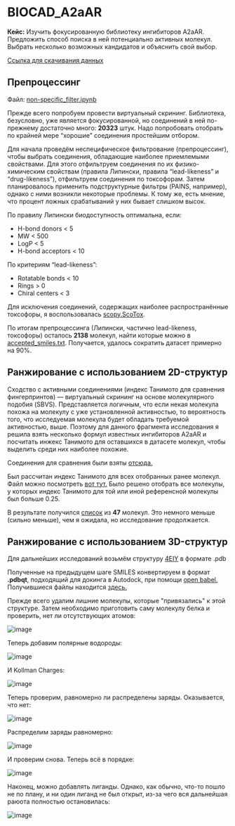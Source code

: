 # BIOCAD_A2aAR

**Кейс:** Изучить фокусированную библиотеку ингибиторов A2aAR. Предложить способ поиска в ней потенциально активных молекул. Выбрать несколько возможных кандидатов и объяснить свой выбор.

[Ссылка для скачивания данных](https://drive.google.com/drive/folders/1qlieTlBvTo_p6yKORecSkwkn4s9s-65T)

## Препроцессинг

Файл: [non-specific_filter.ipynb](https://github.com/alyferryhalo/BIOCAD_A2aAR/blob/main/non-specific_filter.ipynb)

Прежде всего попробуем провести виртуальный скрининг. Библиотека, безусловно, уже является фокусированной, но соединений в ней по-прежнему достаточно много: **20323** штук. Надо попробовать отобрать по крайней мере “хорошие” соединения простейшим отбором.

Для начала проведём неспецифическое фильтрование (препроцессинг), чтобы выбрать соединения, обладающие наиболее приемлемыми свойствами. Для этого отфильтруем соединения по их физико-химическим свойствам (правила Липински, правила “lead-likeness” и “drug-likeness”), отфильтруем соединения по токсофорам. Затем планировалось применить подструктурные фильтры (PAINS, например), однако с ними возникли некоторые проблемы. К тому же, есть мнение, что процент ложных срабатываний у них бывает слишком высок.

По правилу Липински биодоступность оптимальна, если:
* H-bond donors < 5
* MW < 500
* LogP < 5
* H-bond acceptors < 10

По критериям “lead-likeness”:
* Rotatable bonds < 10
* Rings > 0
* Chiral centers < 3

Для исключения соединений, содержащих наиболее распространённые токсофоры, я воспользовалась [scopy.ScoTox](https://scopy.iamkotori.com/modules/scopy.ScoTox.html).

По итогам препроцессинга (Липински, частично lead-likeness, токсофоры) осталось **2138** молекул, найти которые можно в [accepted_smiles.txt](https://github.com/alyferryhalo/BIOCAD_A2aAR/blob/main/accepted_smiles.txt). Получается, удалось сократить датасет примерно на 90%.

## Ранжирование с использованием 2D-структур 

Сходство с активными соединениями (индекс Танимото для сравнения фингерпринтов) — виртуальный скрининг на основе молекулярного подобия (SBVS). Представляется логичным, что если некая молекула похожа на молекулу с уже установленной активностью, то вероятность того, что исследуемая молекула будет обладать требуемой активностью, выше. Поэтому для данного фрагмента исследования я решила взять несколько формул известных ингибиторов A2aAR и посчитать инжекс Танимото для оставшихся в датасете молекул, чтобы выделить среди них наиболее похожие.

Соединения для сравнения были взяты [отсюда.](https://en.wikipedia.org/wiki/Adenosine_A2A_receptor#Antagonists)

Был рассчитан индекс Танимото для всех отобранных ранее молекул. Файл можно посмотреть [вот тут.](https://github.com/alyferryhalo/BIOCAD_A2aAR/blob/main/tanimoto_similarity.ipynb) Было решено отобрать все молекулы, у которых индекс Танимото для той или иной референсной молекулы был больше 0.25. 

В результате получился [список](https://github.com/alyferryhalo/BIOCAD_A2aAR/blob/main/tanimoto_smiles.txt) из **47** молекул. Это немного меньше (сильно меньше), чем я ожидала, но исследование продолжается.

## Ранжирование с использованием 3D-структур

Для дальнейших исследований возьмём структуру [4EIY](https://www.rcsb.org/structure/4eiy) в формате .pdb

Полученные на предыдущем шаге SMILES конвертируем в формат **.pdbqt**, подходящий для докинга в Autodock, при помощи [open babel.](http://www.cheminfo.org/Chemistry/Cheminformatics/FormatConverter/index.html) Получившиеся файлы находится [здесь.](https://github.com/alyferryhalo/BIOCAD_A2aAR/tree/main/molecules)

Прежде всего удалим лишние молекулы, которые "привязались" к этой структуре. Затем необходимо приготовить саму молекулу белка и проверить, нет ли отсутствующих атомов:

![image](https://user-images.githubusercontent.com/61160686/164845065-f5f8386a-37c3-4305-8f66-e08c27c22030.png)

Теперь добавим полярные водороды:

![image](https://user-images.githubusercontent.com/61160686/164845084-3b622979-d75d-4b4c-be89-c1229b2fcfd2.png)

И Kollman Charges:

![image](https://user-images.githubusercontent.com/61160686/164845098-a0ab7346-7ee6-43fc-9a6e-a081166ed561.png)

Теперь проверим, равномерно ли распределены заряды. Оказывается, что нет:

![image](https://user-images.githubusercontent.com/61160686/164845176-abae4c76-c352-4fae-88f9-5e8e7a9b72fc.png)

Распределим заряды равномерно:

![image](https://user-images.githubusercontent.com/61160686/164845198-5f54d1ae-7cce-4a71-9d61-a8de33927b40.png)

И проверим снова. Теперь всё в порядке:

![image](https://user-images.githubusercontent.com/61160686/164845163-53eeb4ee-89f8-4a05-9185-c0a7f61f96d2.png)

Наконец, можно добавлять лиганды. Однако, как обычно, что-то пошло не по плану, и ни один лиганд не был открыт, из-за чего вся дальнейшая раюота полностью остановилась:

![image](https://user-images.githubusercontent.com/61160686/164944547-c1f1537d-1601-4b10-b49c-d0c76771c710.png)
